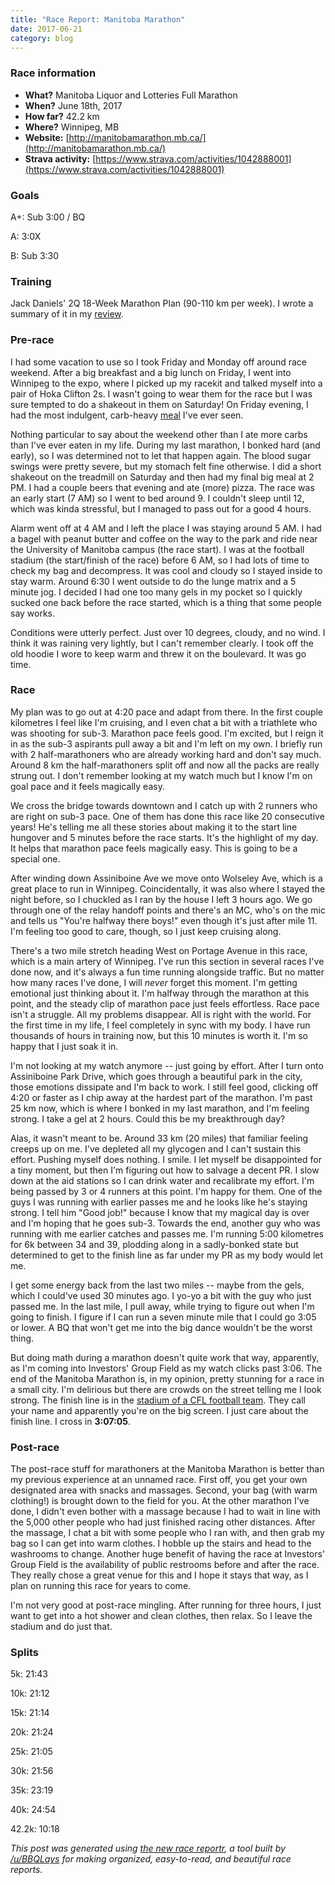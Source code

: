 ```yaml
---
title: "Race Report: Manitoba Marathon"
date: 2017-06-21
category: blog
---
```


### Race information
* **What?** Manitoba Liquor and Lotteries Full Marathon
* **When?** June 18th, 2017
* **How far?** 42.2 km
* **Where?** Winnipeg, MB
* **Website:** [http://manitobamarathon.mb.ca/](http://manitobamarathon.mb.ca/)
* **Strava activity:** [https://www.strava.com/activities/1042888001](https://www.strava.com/activities/1042888001)

### Goals

A+: Sub 3:00 / BQ

A: 3:0X

B: Sub 3:30

### Training

Jack Daniels' 2Q 18-Week Marathon Plan (90-110 km per week). I wrote a summary of it in my [review](https://www.reddit.com/r/AdvancedRunning/comments/6ieehb/training_plan_review_jack_daniels_2q_18week/).

### Pre-race

I had some vacation to use so I took Friday and Monday off around race weekend. After a big breakfast and a big lunch on Friday, I went into Winnipeg to the expo, where I picked up my racekit and talked myself into a pair of Hoka Clifton 2s. I wasn't going to wear them for the race but I was sure tempted to do a shakeout in them on Saturday! On Friday evening, I had the most indulgent, carb-heavy [meal](https://goo.gl/photos/C3Rbu46pMuYZsTXb6) I've ever seen.

Nothing particular to say about the weekend other than I ate more carbs than I've ever eaten in my life. During my last marathon, I bonked hard (and early), so I was determined not to let that happen again. The blood sugar swings were pretty severe, but my stomach felt fine otherwise. I did a short shakeout on the treadmill on Saturday and then had my final big meal at 2 PM. I had a couple beers that evening and ate (more) pizza. The race was an early start (7 AM) so I went to bed around 9. I couldn't sleep until 12, which was kinda stressful, but I managed to pass out for a good 4 hours.

Alarm went off at 4 AM and I left the place I was staying around 5 AM. I had a bagel with peanut butter and coffee on the way to the park and ride near the University of Manitoba campus (the race start). I was at the football stadium (the start/finish of the race) before 6 AM, so I had lots of time to check my bag and decompress. It was cool and cloudy so I stayed inside to stay warm. Around 6:30 I went outside to do the lunge matrix and a 5 minute jog. I decided I had one too many gels in my pocket so I quickly sucked one back before the race started, which is a thing that some people say works.

Conditions were utterly perfect. Just over 10 degrees, cloudy, and no wind. I think it was raining very lightly, but I can't remember clearly. I took off the old hoodie I wore to keep warm and threw it on the boulevard. It was go time.

### Race

My plan was to go out at 4:20 pace and adapt from there. In the first couple kilometres I feel like I'm cruising, and I even chat a bit with a triathlete who was shooting for sub-3. Marathon pace feels good. I'm excited, but I reign it in as the sub-3 aspirants pull away a bit and I'm left on my own.  I briefly run with 2 half-marathoners who are already working hard and don't say much. Around 8 km the half-marathoners split off and now all the packs are really strung out. I don't remember looking at my watch much but I know I'm on goal pace and it feels magically easy.

We cross the bridge towards downtown and I catch up with 2 runners who are right on sub-3 pace. One of them has done this race like 20 consecutive years! He's telling me all these stories about making it to the start line hungover and 5 minutes before the race starts. It's the highlight of my day. It helps that marathon pace feels magically easy. This is going to be a special one.

After winding down Assiniboine Ave we move onto Wolseley Ave, which is a great place to run in Winnipeg. Coincidentally, it was also where I stayed the night before, so I chuckled as I ran by the house I left 3 hours ago. We go through one of the relay handoff points and there's an MC, who's on the mic and tells us "You're halfway there boys!" even though it's just after mile 11. I'm feeling too good to care, though, so I just keep cruising along.

There's a two mile stretch heading West on Portage Avenue in this race, which is a main artery of Winnipeg. I've run this section in several races I've done now, and it's always a fun time running alongside traffic. But no matter how many races I've done, I will *never* forget this moment. I'm getting emotional just thinking about it. I'm halfway through the marathon at this point, and the steady clip of marathon pace just feels effortless. Race pace isn't a struggle. All my problems disappear. All is right with the world. For the first time in my life, I feel completely in sync with my body. I have run thousands of hours in training now, but this 10 minutes is worth it. I'm so happy that I just soak it in.

I'm not looking at my watch anymore -- just going by effort. After I turn onto Assiniboine Park Drive, which goes through a beautiful park in the city, those emotions dissipate and I'm back to work. I still feel good, clicking off 4:20 or faster as I chip away at the hardest part of the marathon. I'm past 25 km now, which is where I bonked in my last marathon, and I'm feeling strong. I take a gel at 2 hours. Could this be my breakthrough day?

Alas, it wasn't meant to be. Around 33 km (20 miles) that familiar feeling creeps up on me. I've depleted all my glycogen and I can't sustain this effort. Pushing myself does nothing. I smile. I let myself be disappointed for a tiny moment, but then I'm figuring out how to salvage a decent PR. I slow down at the aid stations so I can drink water and recalibrate my effort. I'm being passed by 3 or 4 runners at this point. I'm happy for them. One of the guys I was running with earlier passes me and he looks like he's staying strong. I tell him "Good job!" because I know that my magical day is over and I'm hoping that he goes sub-3. Towards the end, another guy who was running with me earlier catches and passes me. I'm running 5:00 kilometres for 6k between 34 and 39, plodding along in a sadly-bonked state but determined to get to the finish line as far under my PR as my body would let me.

I get some energy back from the last two miles -- maybe from the gels, which I could've used 30 minutes ago. I yo-yo a bit with the guy who just passed me. In the last mile, I pull away, while trying to figure out when I'm going to finish. I figure if I can run a seven minute mile that I could go 3:05 or lower. A BQ that won't get me into the big dance wouldn't be the worst thing.

But doing math during a marathon doesn't quite work that way, apparently, as I'm coming into Investors' Group Field as my watch clicks past 3:06. The end of the Manitoba Marathon is, in my opinion, pretty stunning for a race in a small city. I'm delirious but there are crowds on the street telling me I look strong. The finish line is in the [stadium of a CFL football team](http://www.marathon-photos.com/scripts/event.py?template=MPX2&new_search=1&event=Sports%2FSTCA%2F2017%2FManitoba%20Marathon&match=238). They call your name and apparently you're on the big screen. I just care about the finish line. I cross in **3:07:05**.

### Post-race

The post-race stuff for marathoners at the Manitoba Marathon is better than my previous experience at an unnamed race. First off, you get your own designated area with snacks and massages. Second, your bag (with warm clothing!) is brought down to the field for you. At the other marathon I've done, I didn't even bother with a massage because I had to wait in line with the 5,000 other people who had just finished racing other distances. After the massage, I chat a bit with some people who I ran with, and then grab my bag so I can get into warm clothes. I hobble up the stairs and head to the washrooms to change. Another huge benefit of having the race at Investors' Group Field is the availability of public restrooms before and after the race. They really chose a great venue for this and I hope it stays that way, as I plan on running this race for years to come.

I'm not very good at post-race mingling. After running for three hours, I just want to get into a hot shower and clean clothes, then relax. So I leave the stadium and do just that.

### Splits

5k: 21:43

10k: 21:12

15k: 21:14

20k: 21:24

25k: 21:05

30k: 21:56

35k: 23:19

40k: 24:54

42.2k: 10:18

*This post was generated using [the new race reportr](https://martellaj.github.io/race-reportr/), a tool built by [/u/BBQLays](https://www.reddit.com/u/bbqlays) for making organized, easy-to-read, and beautiful race reports.*
